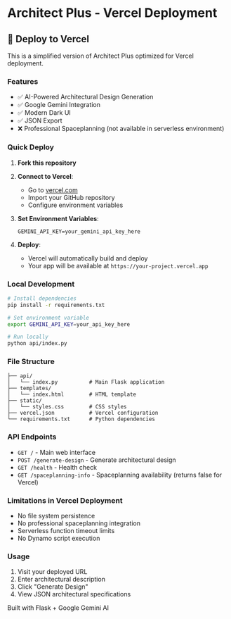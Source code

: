# Architect Plus - Vercel Deployment

## 🚀 Deploy to Vercel

This is a simplified version of Architect Plus optimized for Vercel deployment.

### Features
- ✅ AI-Powered Architectural Design Generation
- ✅ Google Gemini Integration
- ✅ Modern Dark UI
- ✅ JSON Export
- ❌ Professional Spaceplanning (not available in serverless environment)

### Quick Deploy

1. **Fork this repository**
2. **Connect to Vercel**:
   - Go to [vercel.com](https://vercel.com)
   - Import your GitHub repository
   - Configure environment variables

3. **Set Environment Variables**:
   ```
   GEMINI_API_KEY=your_gemini_api_key_here
   ```

4. **Deploy**:
   - Vercel will automatically build and deploy
   - Your app will be available at `https://your-project.vercel.app`

### Local Development

```bash
# Install dependencies
pip install -r requirements.txt

# Set environment variable
export GEMINI_API_KEY=your_api_key_here

# Run locally
python api/index.py
```

### File Structure
```
├── api/
│   └── index.py          # Main Flask application
├── templates/
│   └── index.html        # HTML template
├── static/
│   └── styles.css        # CSS styles
├── vercel.json           # Vercel configuration
└── requirements.txt      # Python dependencies
```

### API Endpoints
- `GET /` - Main web interface
- `POST /generate-design` - Generate architectural design
- `GET /health` - Health check
- `GET /spaceplanning-info` - Spaceplanning availability (returns false for Vercel)

### Limitations in Vercel Deployment
- No file system persistence
- No professional spaceplanning integration
- Serverless function timeout limits
- No Dynamo script execution

### Usage
1. Visit your deployed URL
2. Enter architectural description
3. Click "Generate Design"
4. View JSON architectural specifications

Built with Flask + Google Gemini AI 